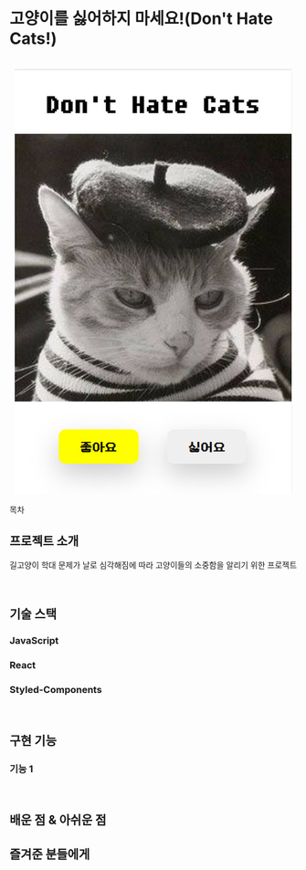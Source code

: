 # 고양이를 싫어하지 마세요!(Don't Hate Cats!)

<p align="center">
  <br>
  <img src="/react-app/img/main.jpg">
  <br>
</p>

목차

## 프로젝트 소개

<p align="justify">
길고양이 학대 문제가 날로 심각해짐에 따라 고양이들의 소중함을 알리기 위한 프로젝트
</p>

<br>

## 기술 스택

### JavaScript

### React

### Styled-Components

<br>

## 구현 기능

### 기능 1

<br>

## 배운 점 & 아쉬운 점

<p align="justify">

</p>

## 즐겨준 분들에게

<p align="justify">

</p>
